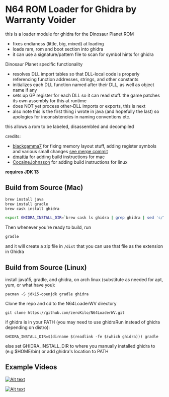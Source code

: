# N64 ROM Loader for Ghidra by Warranty Voider

this is a loader module for ghidra for the Dinosaur Planet ROM
- fixes endianess (little, big, mixed) at loading
- loads ram, rom and boot section into ghidra
- it can use a signature/pattern file to scan for symbol hints for ghidra

Dinosaur Planet specific functionality
- resolves DLL import tables so that DLL-local code is properly referencing function addresses, strings, and other constants
- initializes each DLL function named after their DLL, as well as object name if any
- sets up GP register for each DLL so it can read stuff. the game patches its own assembly for this at runtime
- does NOT yet process other-DLL imports or exports, this is next
- also note this is the first thing i wrote in java (and hopefully the last) so apologies for inconsistencies in naming conventions etc.

this allows a rom to be labeled, disassembled and decompiled

credits:
- [blackgamma7](https://github.com/blackgamma7) for fixing memory layout stuff, adding register symbols and various small changes [see merge commit](https://github.com/zeroKilo/N64LoaderWV/commit/46137048775a41f4b54c08cf3c3fab1bcb962219)
- [dmattia](https://github.com/dmattia) for adding build instructions for mac
- [CocaineJohnsson](https://github.com/CocaineJohnsson) for adding build instructions for linux

**requires JDK 13**

## Build from Source (Mac)

```bash
brew install java
brew install gradle
brew cask install ghidra

export GHIDRA_INSTALL_DIR=`brew cask ls ghidra | grep ghidra | sed 's/^.*-> \(.*\)ghidraRun.*/\1/'`
```

Then whenever you're ready to build, run

```bash
gradle
```

and it will create a zip file in `/dist` that you can use that file as the extension in Ghidra

## Build from Source (Linux)

install java15, gradle, and ghidra, on arch linux (substitute as needed for apt, yum, or what have you):

```pacman -S jdk15-openjdk gradle ghidra```

Clone the repo and cd to the N64LoaderWV directory

```git clone https://github.com/zeroKilo/N64LoaderWV.git```

if ghidra is in your PATH (you may need to use ghidraRun instead of ghidra depending on distro):

```GHIDRA_INSTALL_DIR=$(dirname $(readlink -fe $(which ghidra))) gradle```

else set GHIDRA_INSTALL_DIR to where you manually installed ghidra to (e.g $HOME/bin) or add ghidra's location to PATH

## Example Videos

[![Alt text](https://img.youtube.com/vi/3d3a39LuCwc/0.jpg)](https://www.youtube.com/watch?v=3d3a39LuCwc)

[![Alt text](https://img.youtube.com/vi/fhI3Vpw7FVk/0.jpg)](https://www.youtube.com/watch?v=fhI3Vpw7FVk)
